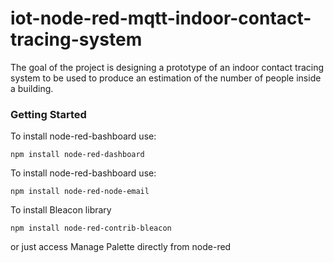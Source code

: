 # iot-node-red-mqtt-indoor-contact-tracing-system
The goal of the project is designing a prototype of an indoor contact tracing system to be used to produce an estimation of the number of people inside a building.

### Getting Started
To install node-red-bashboard use:
```
npm install node-red-dashboard
```
To install node-red-bashboard use:
```
npm install node-red-node-email
```
To install Bleacon library
```
npm install node-red-contrib-bleacon
```
or just access Manage Palette directly from node-red

